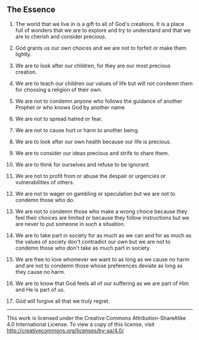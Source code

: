 ## The Essence
1. The world that we live in is a gift to all of God's creations. It is a place full of wonders that we are to explore and try to 
understand and that we are to cherish and consider precious.

2. God grants us our own choices and we are not to forfeit or make them lightly.

3. We are to look after our children, for they are our most precious creation. 

4. We are to teach our children our values of life but will not condemn them for choosing a religion of their own.

5. We are not to condemn anyone who follows the guidance of another Prophet or who knows God by another name.

6. We are not to spread hatred or fear. 

7. We are not to cause hurt or harm to another being. 

8. We are to look after our own health because our life is precious.

9. We are to consider our ideas precious and strife to share them.

10. We are to think for ourselves and refuse to be ignorant.

11. We are not to profit from or abuse the despair or urgencies or vulnerabilities of others.

12. We are not to wager on gambling or speculation but we are not to condemn those who do.

13. We are not to condemn those who make a wrong choice because they feel their choices are limited or because they follow instructions 
but we are never to put someone in such a situation.

14. We are to take part in society for as much as we can and for as much as the values of society don't contradict our own but we are 
not to condemn those who don't take as much part in society.

15. We are free to love whomever we want to as long as we cause no harm and are not to condemn those whose preferences deviate as long 
as they cause no harm.

16. We are to know that God feels all of our suffering as we are part of Him and He is part of us.  

17. God will forgive all that we truly regret.

-----

This work is licensed under the Creative Commons Attribution-ShareAlike 4.0 International License.
To view a copy of this license, visit http://creativecommons.org/licenses/by-sa/4.0/
